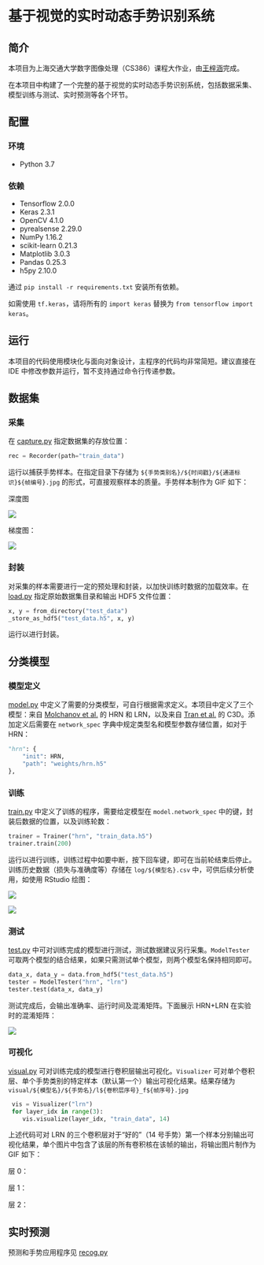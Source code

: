 # 基于视觉的实时动态手势识别系统

## 简介

本项目为上海交通大学数字图像处理（CS386）课程大作业，由[王梓涵](https://github.com/wzh99)完成。

在本项目中构建了一个完整的基于视觉的实时动态手势识别系统，包括数据采集、模型训练与测试、实时预测等各个环节。

## 配置

### 环境

* Python 3.7

### 依赖

* Tensorflow 2.0.0
* Keras 2.3.1
* OpenCV 4.1.0
* pyrealsense 2.29.0
* NumPy 1.16.2
* scikit-learn 0.21.3
* Matplotlib 3.0.3
* Pandas 0.25.3
* h5py 2.10.0

通过 `pip install -r requirements.txt` 安装所有依赖。

如需使用 `tf.keras`，请将所有的 `import keras` 替换为 `from tensorflow import keras`。

## 运行

本项目的代码使用模块化与面向对象设计，主程序的代码均非常简短。建议直接在 IDE 中修改参数并运行，暂不支持通过命令行传递参数。

## 数据集

### 采集

在 [capture.py](capture.py) 指定数据集的存放位置：

```python
rec = Recorder(path="train_data")
```

运行以捕获手势样本。在指定目录下存储为 `${手势类别名}/${时间戳}/${通道标识}${帧编号}.jpg` 的形式，可直接观察样本的质量。手势样本制作为 GIF 如下：

深度图

![](doc/depth.gif)

梯度图：

![](doc/grad.gif)

### 封装

对采集的样本需要进行一定的预处理和封装，以加快训练时数据的加载效率。在 [load.py](load.py) 指定原始数据集目录和输出 HDF5 文件位置：

```python
x, y = from_directory("test_data")
_store_as_hdf5("test_data.h5", x, y)
```

运行以进行封装。

## 分类模型

### 模型定义

[model.py](model.py) 中定义了需要的分类模型，可自行根据需求定义。本项目中定义了三个模型：来自 [Molchanov et al.](https://research.nvidia.com/publication/hand-gesture-recognition-3d-convolutional-neural-networks) 的 HRN 和 LRN，以及来自 [Tran et al.](https://arxiv.org/abs/1412.0767) 的 C3D。添加定义后需要在 `network_spec` 字典中规定类型名和模型参数存储位置，如对于 HRN：

```python
"hrn": {
    "init": HRN,
    "path": "weights/hrn.h5"
},
```

### 训练

[train.py](train.py) 中定义了训练的程序，需要给定模型在 `model.network_spec` 中的键，封装后数据的位置，以及训练轮数：

```python
trainer = Trainer("hrn", "train_data.h5")
trainer.train(200)
```

运行以进行训练，训练过程中如要中断，按下回车键，即可在当前轮结束后停止。训练历史数据（损失与准确度等）存储在 `log/${模型名}.csv` 中，可供后续分析使用，如使用 RStudio 绘图：

![](doc/loss.png)

![](doc/accuracy.png)

### 测试

[test.py](test.py) 中可对训练完成的模型进行测试，测试数据建议另行采集。`ModelTester` 可取两个模型的结合结果，如果只需测试单个模型，则两个模型名保持相同即可。

```python
data_x, data_y = data.from_hdf5("test_data.h5")
tester = ModelTester("hrn", "lrn")
tester.test(data_x, data_y)
```

测试完成后，会输出准确率、运行时间及混淆矩阵。下面展示 HRN+LRN 在实验时的混淆矩阵：

![](doc/hrn&lrn.png)

### 可视化

[visual.py](visual.py) 可对训练完成的模型进行卷积层输出可视化。`Visualizer` 可对单个卷积层、单个手势类别的特定样本（默认第一个）输出可视化结果。结果存储为 `visual/${模型名}/${手势名}/l${卷积层序号}_f${帧序号}.jpg`

```python
 vis = Visualizer("lrn")
 for layer_idx in range(3):
 	vis.visualize(layer_idx, "train_data", 14)
```

上述代码可对 LRN 的三个卷积层对于“好的”（14 号手势）第一个样本分别输出可视化结果，单个图片中包含了该层的所有卷积核在该帧的输出，将输出图片制作为 GIF 如下：

层 0：



层 1：



层 2：



## 实时预测

预测和手势应用程序见 [recog.py](recog.py)